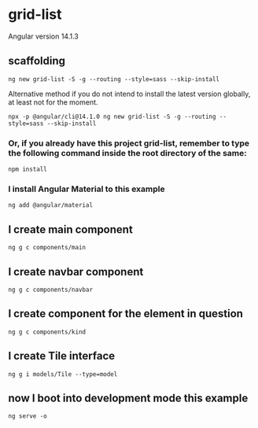 # grid-list

Angular version 14.1.3

## scaffolding

```shell
ng new grid-list -S -g --routing --style=sass --skip-install
```

Alternative method if you do not intend to install the latest version globally, at least not for the moment.

```shell
npx -p @angular/cli@14.1.0 ng new grid-list -S -g --routing --style=sass --skip-install
```

### Or, if you already have this project grid-list, remember to type the following command inside the root directory of the same:

```shell
npm install
```

### I install Angular Material to this example

```shell
ng add @angular/material
```

## I create main component

```shell
ng g c components/main
```

## I create navbar component

```shell
ng g c components/navbar
```

## I create component for the element in question

```shell
ng g c components/kind
```

## I create Tile interface

```shell
ng g i models/Tile --type=model
```

## now I boot into development mode this example

```shell
ng serve -o
```
